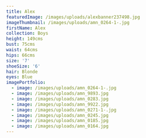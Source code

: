 ```yaml
---
title: Alex
featuredImage: /images/uploads/alexbanner237498.jpg
imageThumbnail: /images/uploads/amn_0264-1-.jpg
firstName: Alex
collection: Boys
height: 149cms
bust: 75cms
waist: 64cms
hips: 66cms
size: '7'
shoeSize: '6'
hair: Blonde
eyes: Blue
imagePortfolio:
  - image: /images/uploads/amn_0264-1-.jpg
  - image: /images/uploads/amn_9893.jpg
  - image: /images/uploads/amn_0283.jpg
  - image: /images/uploads/amn_9922.jpg
  - image: /images/uploads/amn_0271-1-.jpg
  - image: /images/uploads/amn_0245.jpg
  - image: /images/uploads/amn_0185.jpg
  - image: /images/uploads/amn_0164.jpg
---
```


